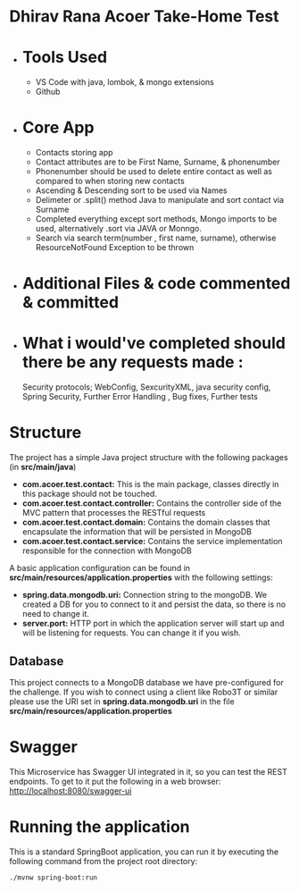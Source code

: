# Dhirav Rana Acoer Take-Home Test

- # Tools Used
    - VS Code with java, lombok, & mongo extensions
    - Github

- # Core App
    - Contacts storing app
    - Contact attributes are to be First Name, Surname, & phonenumber
    - Phonenumber should be used to delete entire contact as well as compared to when storing new contacts
    - Ascending & Descending sort to be used via Names
    - Delimeter or .split() method Java to manipulate and sort contact via Surname
    - Completed everything except sort methods, Mongo imports to be used, alternatively .sort via JAVA or Monngo. 
    - Search via search term(number , first name, surname), otherwise ResourceNotFound Exception to be thrown

- # Additional Files & code commented & committed
- # What i would've completed should there be any requests made : 
    Security protocols; WebConfig, SexcurityXML, java security config, Spring Security, Further Error Handling
    , Bug fixes, Further tests

# Structure

The project has a simple Java project structure with the following packages (in **src/main/java**)

* **com.acoer.test.contact:** This is the main package, classes directly in this package should not be touched.
* **com.acoer.test.contact.controller:** Contains the controller side of the MVC pattern that processes  the RESTful requests
* **com.acoer.test.contact.domain:** Contains the domain classes that encapsulate the information that will be persisted in MongoDB
* **com.acoer.test.contact.service:** Contains the service implementation responsible for the connection with MongoDB

A basic application configuration can be found in **src/main/resources/application.properties** with the following settings:

* **spring.data.mongodb.uri:** Connection string to the mongoDB. We created a DB for you to connect to it and persist the data, so there is no need to change it.
* **server.port:** HTTP port in which the application server will start up and will be listening for requests. You can change it if you wish.

## Database

This project connects to a MongoDB database we have pre-configured for the challenge. If you wish to connect using a client like Robo3T or similar please use the URI set in **spring.data.mongodb.uri** in the file **src/main/resources/application.properties**

# Swagger

This Microservice has Swagger UI integrated in it, so you can test the REST endpoints. To get to it put the following in a web browser: [http://localhost:8080/swagger-ui](http://localhost:8080/swagger-ui)

# Running the application

This is a standard SpringBoot application, you can run it by executing the following command from the project root directory:

```
./mvnw spring-boot:run
```

